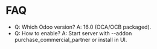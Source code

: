 # FAQ

- Q: Which Odoo version? A: 16.0 (OCA/OCB packaged).
- Q: How to enable? A: Start server with --addon purchase_commercial_partner or install in UI.
